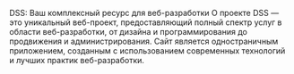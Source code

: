 DSS: Ваш комплексный ресурс для веб-разработки
О проекте
DSS — это уникальный веб-проект, предоставляющий полный спектр услуг в области веб-разработки, от дизайна и программирования до продвижения и администрирования. Сайт является одностраничным приложением, созданным с использованием современных технологий и лучших практик веб-разработки.